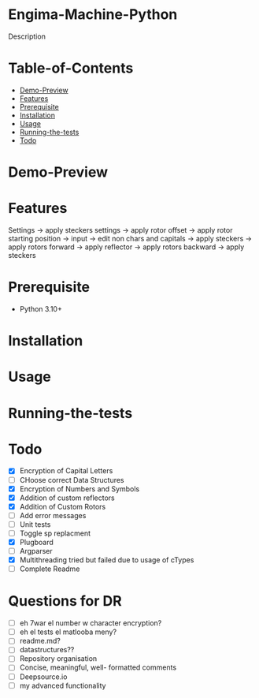 <!-- @format -->

# Engima-Machine-Python

Description

# Table-of-Contents

-   [Demo-Preview](#Demo-Preview)
-   [Features](#Features)
-   [Prerequisite](#Prerequisite)
-   [Installation](#Installation)
-   [Usage](#Usage)
-   [Running-the-tests](#Running-the-tests)
-   [Todo](#Todo)

# Demo-Preview

# Features

Settings -> apply steckers settings -> apply rotor offset -> apply rotor starting position -> input -> edit non chars and capitals -> apply steckers -> apply rotors forward -> apply reflector -> apply rotors backward -> apply steckers

# Prerequisite

-   Python 3.10+

# Installation

# Usage

# Running-the-tests

# Todo

-   [x] Encryption of Capital Letters
-   [ ] CHoose correct Data Structures
-   [x] Encryption of Numbers and Symbols
-   [x] Addition of custom reflectors
-   [x] Addition of Custom Rotors
-   [ ] Add error messages
-   [ ] Unit tests
-   [ ] Toggle sp replacment
-   [x] Plugboard
-   [ ] Argparser
-   [x] Multithreading tried but failed due to usage of cTypes
-   [ ] Complete Readme

# Questions for DR

-   [ ] eh 7war el number w character encryption?
-   [ ] eh el tests el matlooba meny?
-   [ ] readme.md?
-   [ ] datastructures??
-   [ ] Repository organisation
-   [ ] Concise, meaningful, well- formatted comments
-   [ ] Deepsource.io
-   [ ] my advanced functionality

